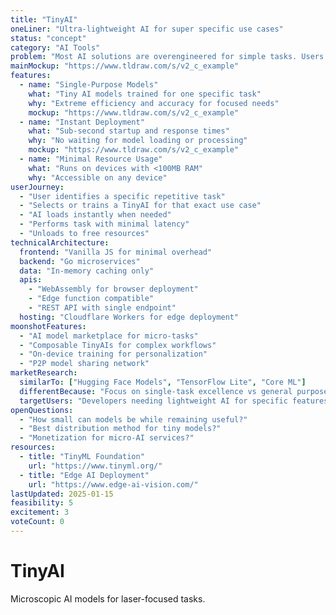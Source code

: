 ```yaml
---
title: "TinyAI"
oneLiner: "Ultra-lightweight AI for super specific use cases"
status: "concept"
category: "AI Tools"
problem: "Most AI solutions are overengineered for simple tasks. Users need lightweight, focused AI that does one thing exceptionally well without the overhead."
mainMockup: "https://www.tldraw.com/s/v2_c_example"
features:
  - name: "Single-Purpose Models"
    what: "Tiny AI models trained for one specific task"
    why: "Extreme efficiency and accuracy for focused needs"
    mockup: "https://www.tldraw.com/s/v2_c_example"
  - name: "Instant Deployment"
    what: "Sub-second startup and response times"
    why: "No waiting for model loading or processing"
    mockup: "https://www.tldraw.com/s/v2_c_example"
  - name: "Minimal Resource Usage"
    what: "Runs on devices with <100MB RAM"
    why: "Accessible on any device"
userJourney:
  - "User identifies a specific repetitive task"
  - "Selects or trains a TinyAI for that exact use case"
  - "AI loads instantly when needed"
  - "Performs task with minimal latency"
  - "Unloads to free resources"
technicalArchitecture:
  frontend: "Vanilla JS for minimal overhead"
  backend: "Go microservices"
  data: "In-memory caching only"
  apis:
    - "WebAssembly for browser deployment"
    - "Edge function compatible"
    - "REST API with single endpoint"
  hosting: "Cloudflare Workers for edge deployment"
moonshotFeatures:
  - "AI model marketplace for micro-tasks"
  - "Composable TinyAIs for complex workflows"
  - "On-device training for personalization"
  - "P2P model sharing network"
marketResearch:
  similarTo: ["Hugging Face Models", "TensorFlow Lite", "Core ML"]
  differentBecause: "Focus on single-task excellence vs general purpose"
  targetUsers: "Developers needing lightweight AI for specific features"
openQuestions:
  - "How small can models be while remaining useful?"
  - "Best distribution method for tiny models?"
  - "Monetization for micro-AI services?"
resources:
  - title: "TinyML Foundation"
    url: "https://www.tinyml.org/"
  - title: "Edge AI Deployment"
    url: "https://www.edge-ai-vision.com/"
lastUpdated: 2025-01-15
feasibility: 5
excitement: 3
voteCount: 0
---
```


# TinyAI

Microscopic AI models for laser-focused tasks.